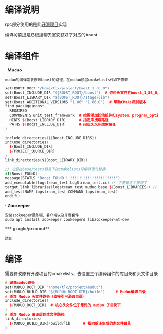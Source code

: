 # 编译说明
rpc部分使用的是此[开源项目](https://github.com/attackoncs/rpc/tree/main#)实现

编译的前提是已根据聊天室安装好了对应的boost

# 编译组件
**· Muduo**

    muduo的编译需要修改boost的路径，在muduo顶层cmakelists作如下修改
```c++
set(BOOST_ROOT "/home/tlx/project/boost_1_86_0")
set(Boost_INCLUDE_DIR "${BOOST_ROOT}/boost")  # 你的头文件在boost_1_86_0/boost下
set(Boost_LIBRARY_DIR "${BOOST_ROOT}/stage/lib")
set(Boost_ADDITIONAL_VERSIONS "1.86" "1.86.0")  # 帮助CMake识别版本
find_package(Boost 
  REQUIRED 
  COMPONENTS unit_test_framework  # 按需添加其他组件如system、program_options
  HINTS ${Boost_LIBRARY_DIR}      # 指定库搜索路径
  PATHS ${Boost_INCLUDE_DIR}      # 指定头文件搜索路径
)

include_directories(${Boost_INCLUDE_DIRS})
include_directories(
  ${Boost_INCLUDE_DIR}   
  ${PROJECT_SOURCE_DIR}
)
link_directories(${Boost_LIBRARY_DIR})

// 之后在base/tests目录下的cmakelists将编译语句替换
if(Boost_FOUND)
message(STATUS "Boost_FOUND !!!!!!!!!!!!!!!!!!!!!!!")
add_executable(logstream_test LogStream_test.cc) // 主要是这个报错了
target_link_libraries(logstream_test muduo_base ${Boost_LIBRARIES}) // 手动添加boost
add_test(NAME logstream_test COMMAND logstream_test)
endif()
```




**· Zookeeper**

    安装zookeeper服务端、客户端以及开发套件
    sudo apt install zookeeper zookeeperd libzookeeper-mt-dev



*** google/protobuf**

    达到

# 编译
需要修改原有开源项目的cmakelists，去设置三个编译组件的库目录和头文件目录
```c++
# 设置muduo路径
set(MUDUO_ROOT_DIR "/home/tlx/project/muduo") 
set(MUDUO_BUILD_DIR "${MUDUO_ROOT_DIR}/build")     # Muduo编译目录
# 添加 Muduo 头文件路径（直接引用源码目录）
include_directories(
  ${MUDUO_ROOT_DIR}  # 核心头文件位于源码的 muduo 子目录下
)
# 添加 Muduo 编译后的库文件路径
link_directories(
  ${MUDUO_BUILD_DIR}/build/lib      # 指向编译生成的库文件目录
)
```

